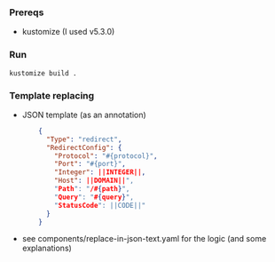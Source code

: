 
### Prereqs
- kustomize (I used v5.3.0)

### Run
```
kustomize build .
```
### Template replacing
- JSON template (as an annotation)
  ```json
      {
        "Type": "redirect",
        "RedirectConfig": {
          "Protocol": "#{protocol}",
          "Port": "#{port}",
          "Integer": ||INTEGER||,
          "Host": ||DOMAIN||",
          "Path": "/#{path}",
          "Query": "#{query}",
          "StatusCode": ||CODE||"
        }
      }
  ```
- see components/replace-in-json-text.yaml for the logic (and some explanations)
